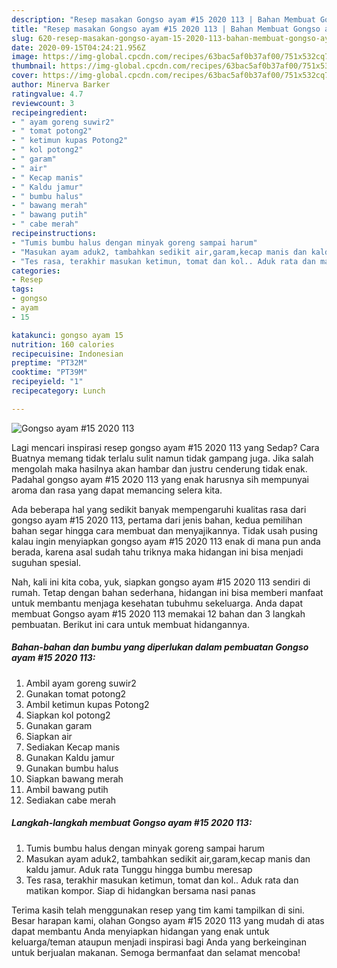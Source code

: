 ```yaml
---
description: "Resep masakan Gongso ayam #15 2020 113 | Bahan Membuat Gongso ayam #15 2020 113 Yang Lezat"
title: "Resep masakan Gongso ayam #15 2020 113 | Bahan Membuat Gongso ayam #15 2020 113 Yang Lezat"
slug: 620-resep-masakan-gongso-ayam-15-2020-113-bahan-membuat-gongso-ayam-15-2020-113-yang-lezat
date: 2020-09-15T04:24:21.956Z
image: https://img-global.cpcdn.com/recipes/63bac5af0b37af00/751x532cq70/gongso-ayam-15-2020-113-foto-resep-utama.jpg
thumbnail: https://img-global.cpcdn.com/recipes/63bac5af0b37af00/751x532cq70/gongso-ayam-15-2020-113-foto-resep-utama.jpg
cover: https://img-global.cpcdn.com/recipes/63bac5af0b37af00/751x532cq70/gongso-ayam-15-2020-113-foto-resep-utama.jpg
author: Minerva Barker
ratingvalue: 4.7
reviewcount: 3
recipeingredient:
- " ayam goreng suwir2"
- " tomat potong2"
- " ketimun kupas Potong2"
- " kol potong2"
- " garam"
- " air"
- " Kecap manis"
- " Kaldu jamur"
- " bumbu halus"
- " bawang merah"
- " bawang putih"
- " cabe merah"
recipeinstructions:
- "Tumis bumbu halus dengan minyak goreng sampai harum"
- "Masukan ayam aduk2, tambahkan sedikit air,garam,kecap manis dan kaldu jamur. Aduk rata Tunggu hingga bumbu meresap"
- "Tes rasa, terakhir masukan ketimun, tomat dan kol.. Aduk rata dan matikan kompor. Siap di hidangkan bersama nasi panas"
categories:
- Resep
tags:
- gongso
- ayam
- 15

katakunci: gongso ayam 15 
nutrition: 160 calories
recipecuisine: Indonesian
preptime: "PT32M"
cooktime: "PT39M"
recipeyield: "1"
recipecategory: Lunch

---
```



![Gongso ayam #15 2020 113](https://img-global.cpcdn.com/recipes/63bac5af0b37af00/751x532cq70/gongso-ayam-15-2020-113-foto-resep-utama.jpg)

Lagi mencari inspirasi resep gongso ayam #15 2020 113 yang Sedap? Cara Buatnya memang tidak terlalu sulit namun tidak gampang juga. Jika salah mengolah maka hasilnya akan hambar dan justru cenderung tidak enak. Padahal gongso ayam #15 2020 113 yang enak harusnya sih mempunyai aroma dan rasa yang dapat memancing selera kita.



Ada beberapa hal yang sedikit banyak mempengaruhi kualitas rasa dari gongso ayam #15 2020 113, pertama dari jenis bahan, kedua pemilihan bahan segar hingga cara membuat dan menyajikannya. Tidak usah pusing kalau ingin menyiapkan gongso ayam #15 2020 113 enak di mana pun anda berada, karena asal sudah tahu triknya maka hidangan ini bisa menjadi suguhan spesial.


Nah, kali ini kita coba, yuk, siapkan gongso ayam #15 2020 113 sendiri di rumah. Tetap dengan bahan sederhana, hidangan ini bisa memberi manfaat untuk membantu menjaga kesehatan tubuhmu sekeluarga. Anda dapat membuat Gongso ayam #15 2020 113 memakai 12 bahan dan 3 langkah pembuatan. Berikut ini cara untuk membuat hidangannya.

<!--inarticleads1-->

##### Bahan-bahan dan bumbu yang diperlukan dalam pembuatan Gongso ayam #15 2020 113:

1. Ambil  ayam goreng suwir2
1. Gunakan  tomat potong2
1. Ambil  ketimun kupas Potong2
1. Siapkan  kol potong2
1. Gunakan  garam
1. Siapkan  air
1. Sediakan  Kecap manis
1. Gunakan  Kaldu jamur
1. Gunakan  bumbu halus
1. Siapkan  bawang merah
1. Ambil  bawang putih
1. Sediakan  cabe merah




<!--inarticleads2-->

##### Langkah-langkah membuat Gongso ayam #15 2020 113:

1. Tumis bumbu halus dengan minyak goreng sampai harum
1. Masukan ayam aduk2, tambahkan sedikit air,garam,kecap manis dan kaldu jamur. Aduk rata Tunggu hingga bumbu meresap
1. Tes rasa, terakhir masukan ketimun, tomat dan kol.. Aduk rata dan matikan kompor. Siap di hidangkan bersama nasi panas




Terima kasih telah menggunakan resep yang tim kami tampilkan di sini. Besar harapan kami, olahan Gongso ayam #15 2020 113 yang mudah di atas dapat membantu Anda menyiapkan hidangan yang enak untuk keluarga/teman ataupun menjadi inspirasi bagi Anda yang berkeinginan untuk berjualan makanan. Semoga bermanfaat dan selamat mencoba!
